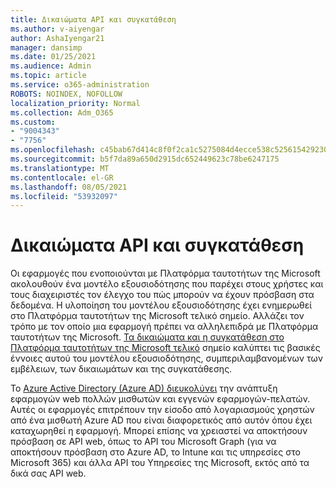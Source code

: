 ```yaml
---
title: Δικαιώματα API και συγκατάθεση
ms.author: v-aiyengar
author: AshaIyengar21
manager: dansimp
ms.date: 01/25/2021
ms.audience: Admin
ms.topic: article
ms.service: o365-administration
ROBOTS: NOINDEX, NOFOLLOW
localization_priority: Normal
ms.collection: Adm_O365
ms.custom:
- "9004343"
- "7756"
ms.openlocfilehash: c45bab67d414c8f0f2ca1c5275084d4ecce538c5256154292302080ba5bd8175
ms.sourcegitcommit: b5f7da89a650d2915dc652449623c78be6247175
ms.translationtype: MT
ms.contentlocale: el-GR
ms.lasthandoff: 08/05/2021
ms.locfileid: "53932097"
---
```

# <a name="api-permissions-and-consent"></a>Δικαιώματα API και συγκατάθεση

Οι εφαρμογές που ενοποιούνται με Πλατφόρμα ταυτοτήτων της Microsoft ακολουθούν ένα μοντέλο εξουσιοδότησης που παρέχει στους χρήστες και τους διαχειριστές τον έλεγχο του πώς μπορούν να έχουν πρόσβαση στα δεδομένα. Η υλοποίηση του μοντέλου εξουσιοδότησης έχει ενημερωθεί στο Πλατφόρμα ταυτοτήτων της Microsoft τελικό σημείο. Αλλάζει τον τρόπο με τον οποίο μια εφαρμογή πρέπει να αλληλεπιδρά με Πλατφόρμα ταυτοτήτων της Microsoft. [Τα δικαιώματα και η συγκατάθεση στο Πλατφόρμα ταυτοτήτων της Microsoft τελικό](https://docs.microsoft.com/azure/active-directory/develop/v2-permissions-and-consent) σημείο καλύπτει τις βασικές έννοιες αυτού του μοντέλου εξουσιοδότησης, συμπεριλαμβανομένων των εμβέλειων, των δικαιωμάτων και της συγκατάθεσης.

Το [Azure Active Directory (Azure AD) διευκολύνει](https://docs.microsoft.com/azure/active-directory/develop/consent-framework) την ανάπτυξη εφαρμογών web πολλών μισθωτών και εγγενών εφαρμογών-πελατών. Αυτές οι εφαρμογές επιτρέπουν την είσοδο από λογαριασμούς χρηστών από ένα μισθωτή Azure AD που είναι διαφορετικός από αυτόν όπου έχει καταχωρηθεί η εφαρμογή. Μπορεί επίσης να χρειαστεί να αποκτήσουν πρόσβαση σε API web, όπως το API του Microsoft Graph (για να αποκτήσουν πρόσβαση στο Azure AD, το Intune και τις υπηρεσίες στο Microsoft 365) και άλλα API του Υπηρεσίες της Microsoft, εκτός από τα δικά σας API web.

